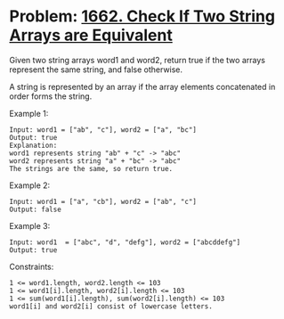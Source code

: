 # Problem: [1662. Check If Two String Arrays are Equivalent](https://leetcode.com/problems/check-if-two-string-arrays-are-equivalent/)

Given two string arrays word1 and word2, return true if the two arrays represent the same string, and false otherwise.

A string is represented by an array if the array elements concatenated in order forms the string.



Example 1:
````
Input: word1 = ["ab", "c"], word2 = ["a", "bc"]
Output: true
Explanation:
word1 represents string "ab" + "c" -> "abc"
word2 represents string "a" + "bc" -> "abc"
The strings are the same, so return true.
````

Example 2:
````
Input: word1 = ["a", "cb"], word2 = ["ab", "c"]
Output: false
````

Example 3:
````
Input: word1  = ["abc", "d", "defg"], word2 = ["abcddefg"]
Output: true
````

Constraints:
````
1 <= word1.length, word2.length <= 103
1 <= word1[i].length, word2[i].length <= 103
1 <= sum(word1[i].length), sum(word2[i].length) <= 103
word1[i] and word2[i] consist of lowercase letters.
````